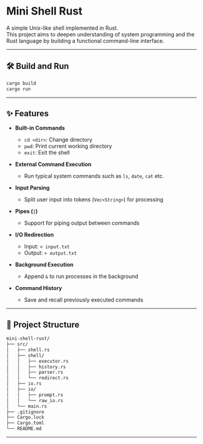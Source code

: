 # Mini Shell Rust

A simple Unix-like shell implemented in Rust.  
This project aims to deepen understanding of system programming and the Rust language by building a functional command-line interface.

---

## 🛠 Build and Run
```bash
cargo build
cargo run
```

---

## ✨ Features

- **Built-in Commands**
  - `cd <dir>`: Change directory
  - `pwd`: Print current working directory
  - `exit`: Exit the shell

- **External Command Execution**
  - Run typical system commands such as `ls`, `date`, `cat` etc.

- **Input Parsing**
  - Split user input into tokens (`Vec<String>`) for processing

- **Pipes (`|`)**
  - Support for piping output between commands

- **I/O Redirection**
  - Input: `< input.txt`
  - Output: `> output.txt`

- **Background Execution**
  - Append `&` to run processes in the background

- **Command History**
  - Save and recall previously executed commands

---

## 📁 Project Structure
```bash
mini-shell-rust/
├── src/
│   ├── shell.rs
│   ├── shell/
│   │   ├── executor.rs 
│   │   ├── history.rs 
│   │   ├── parser.rs 
│   │   └── redirect.rs   
│   ├── io.rs
│   ├── io/
│   │   ├── prompt.rs 
│   │   └── raw_io.rs   
│   └── main.rs   
├── .gitignore        
├── Cargo.lock        
├── Cargo.toml        
└── README.md         
```

---